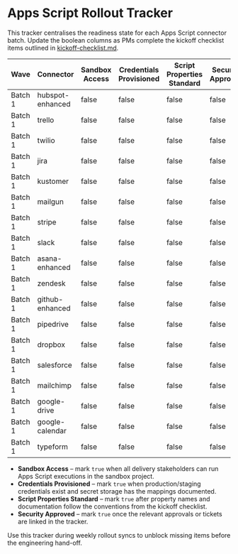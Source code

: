 # Apps Script Rollout Tracker

This tracker centralises the readiness state for each Apps Script connector
batch. Update the boolean columns as PMs complete the kickoff checklist items
outlined in [kickoff-checklist.md](./kickoff-checklist.md).

| Wave | Connector | Sandbox Access | Credentials Provisioned | Script Properties Standard | Security Approved | Notes |
| --- | --- | --- | --- | --- | --- | --- |
| Batch 1 | hubspot-enhanced | false | false | false | false | |
| Batch 1 | trello | false | false | false | false | |
| Batch 1 | twilio | false | false | false | false | |
| Batch 1 | jira | false | false | false | false | |
| Batch 1 | kustomer | false | false | false | false | |
| Batch 1 | mailgun | false | false | false | false | |
| Batch 1 | stripe | false | false | false | false | |
| Batch 1 | slack | false | false | false | false | |
| Batch 1 | asana-enhanced | false | false | false | false | |
| Batch 1 | zendesk | false | false | false | false | |
| Batch 1 | github-enhanced | false | false | false | false | |
| Batch 1 | pipedrive | false | false | false | false | |
| Batch 1 | dropbox | false | false | false | false | |
| Batch 1 | salesforce | false | false | false | false | |
| Batch 1 | mailchimp | false | false | false | false | |
| Batch 1 | google-drive | false | false | false | false | |
| Batch 1 | google-calendar | false | false | false | false | |
| Batch 1 | typeform | false | false | false | false | |

- **Sandbox Access** – mark `true` when all delivery stakeholders can run Apps
  Script executions in the sandbox project.
- **Credentials Provisioned** – mark `true` when production/staging credentials
  exist and secret storage has the mappings documented.
- **Script Properties Standard** – mark `true` after property names and
  documentation follow the conventions from the kickoff checklist.
- **Security Approved** – mark `true` once the relevant approvals or tickets are
  linked in the tracker.

Use this tracker during weekly rollout syncs to unblock missing items before the
engineering hand-off.
